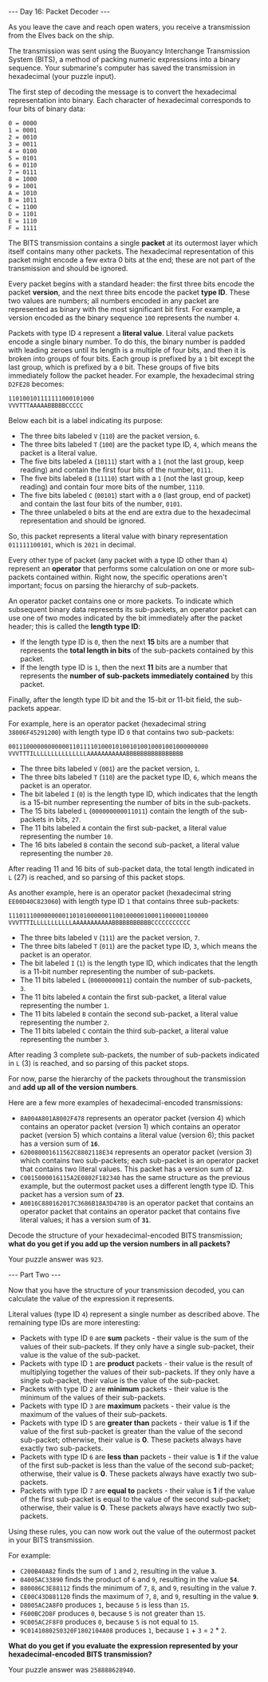 --- Day 16: Packet Decoder ---

As you leave the cave and reach open waters, you receive a transmission from
the Elves back on the ship.

The transmission was sent using the Buoyancy Interchange Transmission System
(BITS), a method of packing numeric expressions into a binary sequence. Your
submarine's computer has saved the transmission in hexadecimal (your puzzle
input).

The first step of decoding the message is to convert the hexadecimal
representation into binary. Each character of hexadecimal corresponds to four
bits of binary data:

```
0 = 0000
1 = 0001
2 = 0010
3 = 0011
4 = 0100
5 = 0101
6 = 0110
7 = 0111
8 = 1000
9 = 1001
A = 1010
B = 1011
C = 1100
D = 1101
E = 1110
F = 1111
```

The BITS transmission contains a single **packet** at its outermost layer which
itself contains many other packets. The hexadecimal representation of this
packet might encode a few extra 0 bits at the end; these are not part of the
transmission and should be ignored.

Every packet begins with a standard header: the first three bits encode the
packet **version**, and the next three bits encode the packet **type ID**.
These two values are numbers; all numbers encoded in any packet are represented
as binary with the most significant bit first. For example, a version encoded
as the binary sequence `100` represents the number `4`.

Packets with type ID `4` represent a **literal value**. Literal value packets
encode a single binary number. To do this, the binary number is padded with
leading zeroes until its length is a multiple of four bits, and then it is
broken into groups of four bits. Each group is prefixed by a `1` bit except the
last group, which is prefixed by a `0` bit. These groups of five bits
immediately follow the packet header. For example, the hexadecimal string
`D2FE28` becomes:

```
110100101111111000101000
VVVTTTAAAAABBBBBCCCCC
```

Below each bit is a label indicating its purpose:

- The three bits labeled `V` (`110`) are the packet version, `6`.
- The three bits labeled `T` (`100`) are the packet type ID, `4`, which means
  the packet is a literal value.
- The five bits labeled `A` (`10111`) start with a `1` (not the last group,
  keep reading) and contain the first four bits of the number, `0111`.
- The five bits labeled `B` (`11110`) start with a `1` (not the last group,
  keep reading) and contain four more bits of the number, `1110`.
- The five bits labeled `C` (`00101`) start with a `0` (last group, end of
  packet) and contain the last four bits of the number, `0101`.
- The three unlabeled `0` bits at the end are extra due to the hexadecimal
  representation and should be ignored.

So, this packet represents a literal value with binary representation
`011111100101`, which is `2021` in decimal.

Every other type of packet (any packet with a type ID other than `4`) represent
an **operator** that performs some calculation on one or more sub-packets
contained within. Right now, the specific operations aren't important; focus on
parsing the hierarchy of sub-packets.

An operator packet contains one or more packets. To indicate which subsequent
binary data represents its sub-packets, an operator packet can use one of two
modes indicated by the bit immediately after the packet header; this is called
the **length type ID**:

- If the length type ID is `0`, then the next **15** bits are a number that
  represents the **total length in bits** of the sub-packets contained by this
  packet.
- If the length type ID is `1`, then the next **11** bits are a number that
  represents the **number of sub-packets immediately contained** by this
  packet.

Finally, after the length type ID bit and the 15-bit or 11-bit field, the
sub-packets appear.

For example, here is an operator packet (hexadecimal string `38006F45291200`)
with length type ID `0` that contains two sub-packets:

```
00111000000000000110111101000101001010010001001000000000
VVVTTTILLLLLLLLLLLLLLLAAAAAAAAAAABBBBBBBBBBBBBBBB
```

- The three bits labeled `V` (`001`) are the packet version, `1`.
- The three bits labeled `T` (`110`) are the packet type ID, `6`, which means
  the packet is an operator.
- The bit labeled `I` (`0`) is the length type ID, which indicates that the
  length is a 15-bit number representing the number of bits in the sub-packets.
- The 15 bits labeled `L` (`000000000011011`) contain the length of the
  sub-packets in bits, `27`.
- The 11 bits labeled `A` contain the first sub-packet, a literal value
  representing the number `10`.
- The 16 bits labeled `B` contain the second sub-packet, a literal value
  representing the number `20`.

After reading 11 and 16 bits of sub-packet data, the total length indicated in
`L` (27) is reached, and so parsing of this packet stops.

As another example, here is an operator packet (hexadecimal string
`EE00D40C823060`) with length type ID `1` that contains three sub-packets:

```
11101110000000001101010000001100100000100011000001100000
VVVTTTILLLLLLLLLLLAAAAAAAAAAABBBBBBBBBBBCCCCCCCCCCC
```

- The three bits labeled `V` (`111`) are the packet version, `7`.
- The three bits labeled `T` (`011`) are the packet type ID, `3`, which means
  the packet is an operator.
- The bit labeled `I` (`1`) is the length type ID, which indicates that the
  length is a 11-bit number representing the number of sub-packets.
- The 11 bits labeled `L` (`00000000011`) contain the number of sub-packets,
  `3`.
- The 11 bits labeled `A` contain the first sub-packet, a literal value
  representing the number `1`.
- The 11 bits labeled `B` contain the second sub-packet, a literal value
  representing the number `2`.
- The 11 bits labeled `C` contain the third sub-packet, a literal value
  representing the number `3`.

After reading 3 complete sub-packets, the number of sub-packets indicated in
`L` (3) is reached, and so parsing of this packet stops.

For now, parse the hierarchy of the packets throughout the transmission and
**add up all of the version numbers**.

Here are a few more examples of hexadecimal-encoded transmissions:

- `8A004A801A8002F478` represents an operator packet (version 4) which contains
  an operator packet (version 1) which contains an operator packet (version 5)
  which contains a literal value (version 6); this packet has a version sum of
  **`16`**.
- `620080001611562C8802118E34` represents an operator packet (version 3) which
  contains two sub-packets; each sub-packet is an operator packet that contains
  two literal values. This packet has a version sum of **`12`**.
- `C0015000016115A2E0802F182340` has the same structure as the previous
  example, but the outermost packet uses a different length type ID. This
  packet has a version sum of **`23`**.
- `A0016C880162017C3686B18A3D4780` is an operator packet that contains an
  operator packet that contains an operator packet that contains five literal
  values; it has a version sum of **`31`**.

Decode the structure of your hexadecimal-encoded BITS transmission; **what do
you get if you add up the version numbers in all packets?**

Your puzzle answer was `923`.

--- Part Two ---

Now that you have the structure of your transmission decoded, you can calculate
the value of the expression it represents.

Literal values (type ID `4`) represent a single number as described above. The
remaining type IDs are more interesting:

- Packets with type ID `0` are **sum** packets - their value is the sum of the
  values of their sub-packets. If they only have a single sub-packet, their
  value is the value of the sub-packet.
- Packets with type ID `1` are **product** packets - their value is the result
  of multiplying together the values of their sub-packets. If they only have a
  single sub-packet, their value is the value of the sub-packet.
- Packets with type ID `2` are **minimum** packets - their value is the minimum
  of the values of their sub-packets.
- Packets with type ID `3` are **maximum** packets - their value is the maximum
  of the values of their sub-packets.
- Packets with type ID `5` are **greater than** packets - their value is **1**
  if the value of the first sub-packet is greater than the value of the second
  sub-packet; otherwise, their value is **0**. These packets always have
  exactly two sub-packets.
- Packets with type ID `6` are **less than** packets - their value is **1** if
  the value of the first sub-packet is less than the value of the second
  sub-packet; otherwise, their value is **0**. These packets always have
  exactly two sub-packets.
- Packets with type ID `7` are **equal to** packets - their value is **1** if
  the value of the first sub-packet is equal to the value of the second
  sub-packet; otherwise, their value is **0**. These packets always have
  exactly two sub-packets.

Using these rules, you can now work out the value of the outermost packet in
your BITS transmission.

For example:

- `C200B40A82` finds the sum of `1` and `2`, resulting in the value **`3`**.
- `04005AC33890` finds the product of `6` and `9`, resulting in the value
  **`54`**.
- `880086C3E88112` finds the minimum of `7`, `8`, and `9`, resulting in the
  value **`7`**.
- `CE00C43D881120` finds the maximum of `7`, `8`, and `9`, resulting in the
  value **`9`**.
- `D8005AC2A8F0` produces `1`, because `5` is less than `15`.
- `F600BC2D8F` produces `0`, because `5` is not greater than `15`.
- `9C005AC2F8F0` produces `0`, because `5` is not equal to `15`.
- `9C0141080250320F1802104A08` produces `1`, because `1` + `3` = `2` * `2`.

**What do you get if you evaluate the expression represented by your
hexadecimal-encoded BITS transmission?**

Your puzzle answer was `258888628940`.
